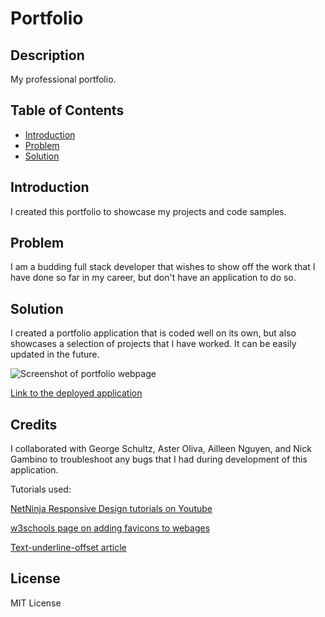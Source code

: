 # Portfolio

## Description

My professional portfolio.

## Table of Contents

- [Introduction](#introduction)
- [Problem](#problem)
- [Solution](#solution)

## Introduction
I created this portfolio to showcase my projects and code samples.

## Problem

I am a budding full stack developer that wishes to show off the work that I have done so far in my career, but don't have an application to do so.

## Solution

 I created a portfolio application that is coded well on its own, but also showcases a selection of projects that I have worked. It can be easily updated in the future.

![Screenshot of portfolio webpage](assets/images/screenshot.jpg)

[Link to the deployed application]()

## Credits

I collaborated with George Schultz, Aster Oliva, Ailleen Nguyen, and Nick Gambino to troubleshoot any bugs that I had during development of this application.

Tutorials used:

[NetNinja Responsive Design tutorials on Youtube](https://www.youtube.com/watch?v=3tLb3i7GB38&list=PL4cUxeGkcC9g9Vh9MAA-XKnfJsWZnPZFw&ab_channel=NetNinja)

[w3schools page on adding favicons to webages](https://www.w3schools.com/html/html_favicon.asp)

[Text-underline-offset article](https://css-tricks.com/almanac/properties/t/text-underline-offset/#:~:text=The%20text%2Dunderline%2Doffset%20property,underlines%20from%20their%20initial%20position.&text=Once%20you%20apply%20an%20underline,text%2Dunderline%2Doffset%20property.)

## License

MIT License